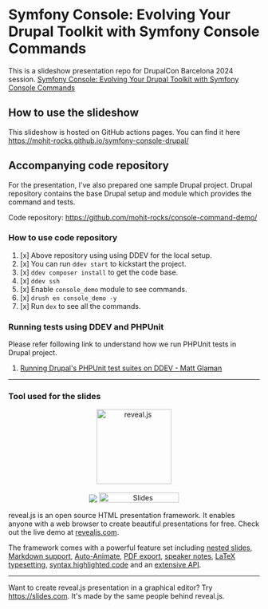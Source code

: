 # Symfony Console: Evolving Your Drupal Toolkit with Symfony Console Commands 

This is a slideshow presentation repo for DrupalCon Barcelona 2024 session.
[Symfony Console: Evolving Your Drupal Toolkit with Symfony Console Commands](https://events.drupal.org/barcelona2024/session/symfony-console-evolving-your-drupal-toolkit-symfony-console-commands)


## How to use the slideshow

This slideshow is hosted on GitHub actions pages.
You can find it here https://mohit-rocks.github.io/symfony-console-drupal/

## Accompanying code repository

For the presentation, I've also prepared one sample Drupal project.
Drupal repository contains the base Drupal setup and module which provides the command and tests.

Code repository: https://github.com/mohit-rocks/console-command-demo/

### How to use code repository
1. [x] Above repository using using DDEV for the local setup.
2. [x] You can run `ddev start` to kickstart the project.
3. [x] `ddev composer install` to get the code base.
4. [x] `ddev ssh`
5. [x] Enable `console_demo` module to see commands.
6. [x] `drush en console_demo -y`
7. [x] Run `dex` to see all the commands.

### Running tests using DDEV and PHPUnit
Please refer following link to understand how we run PHPUnit tests in Drupal project.
1. [Running Drupal's PHPUnit test suites on DDEV - Matt Glaman](https://mglaman.dev/blog/running-drupals-phpunit-test-suites-ddev)

-----
### Tool used for the slides
<p align="center">
  <a href="https://revealjs.com">
  <img src="https://hakim-static.s3.amazonaws.com/reveal-js/logo/v1/reveal-black-text-sticker.png" alt="reveal.js" width="150">
  </a>
  <br><br>
  <a href="https://github.com/hakimel/reveal.js/actions"><img src="https://github.com/hakimel/reveal.js/workflows/tests/badge.svg"></a>
  <a href="https://slides.com/"><img src="https://s3.amazonaws.com/static.slid.es/images/slides-github-banner-320x40.png?1" alt="Slides" width="160" height="20"></a>
</p>

reveal.js is an open source HTML presentation framework. It enables anyone with a web browser to create beautiful presentations for free. Check out the live demo at [revealjs.com](https://revealjs.com/).

The framework comes with a powerful feature set including [nested slides](https://revealjs.com/vertical-slides/), [Markdown support](https://revealjs.com/markdown/), [Auto-Animate](https://revealjs.com/auto-animate/), [PDF export](https://revealjs.com/pdf-export/), [speaker notes](https://revealjs.com/speaker-view/), [LaTeX typesetting](https://revealjs.com/math/), [syntax highlighted code](https://revealjs.com/code/) and an [extensive API](https://revealjs.com/api/).

---

Want to create reveal.js presentation in a graphical editor? Try <https://slides.com>. It's made by the same people behind reveal.js.
